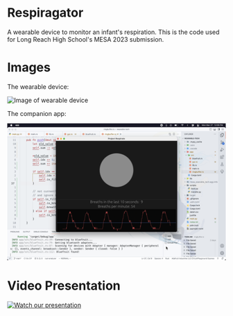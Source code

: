 # Respiragator

A wearable device to monitor an infant's respiration. This is the code used for Long Reach High School's MESA 2023 submission.

# Images

The wearable device:

![Image of wearable device](images/wearable_device.jpg)

The companion app:

<img width="1440" alt="Screenshot of the companion app with the graph" src="images/companion_app.png">

# Video Presentation

[![Watch our presentation](https://img.youtube.com/vi/TwMGJ_yM1vQ/hqdefault.jpg)](https://youtu.be/TwMGJ_yM1vQ)
